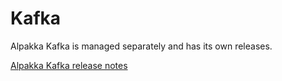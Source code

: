 # Kafka

Alpakka Kafka is managed separately and has its own releases.

[Alpakka Kafka release notes](https://doc.akka.io/libraries/alpakka-kafka/current/release-notes/index.html)
